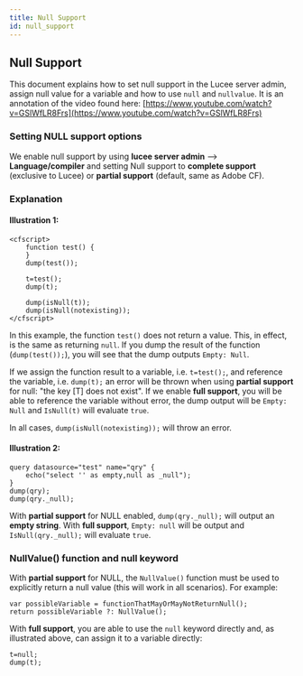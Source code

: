 ```yaml
---
title: Null Support
id: null_support
---
```


## Null Support

This document explains how to set null support in the Lucee server admin, assign null value for a variable and how to use `null` and `nullvalue`. It is an annotation of the video found here: [https://www.youtube.com/watch?v=GSlWfLR8Frs](https://www.youtube.com/watch?v=GSlWfLR8Frs)

### Setting NULL support options

We enable null support by using **lucee server admin** --> **Language/compiler** and setting Null support to **complete support** (exclusive to Lucee) or **partial support** (default, same as Adobe CF).

### Explanation

#### Illustration 1:

```lucee
<cfscript>
	function test() {
	}
	dump(test());

	t=test();
	dump(t);

	dump(isNull(t));
	dump(isNull(notexisting));
</cfscript>
```

In this example, the function `test()` does not return a value. This, in effect, is the same as returning `null`. If you dump the result of the function (`dump(test());`), you will see that the dump outputs `Empty: Null`.

If we assign the function result to a variable, i.e. `t=test();`, and reference the variable, i.e. `dump(t);` an error will be thrown when using **partial support** for null: "the key [T] does not exist". If we enable **full support**, you will be able to reference the variable without error, the dump output will be `Empty: Null` and `IsNull(t)` will evaluate `true`.

In all cases, `dump(isNull(notexisting));` will throw an error.

#### Illustration 2:

```luceescript
query datasource="test" name="qry" {
	echo("select '' as empty,null as _null");
}
dump(qry);
dump(qry._null);
```

With **partial support** for NULL enabled, `dump(qry._null);` will output an **empty string**. With **full support**, `Empty: null` will be output and `IsNull(qry._null);` will evaluate `true`.

### NullValue() function and null keyword

With **partial support** for NULL, the `NullValue()` function must be used to explicitly return a null value (this will work in all scenarios). For example:

```luceescript
var possibleVariable = functionThatMayOrMayNotReturnNull();
return possibleVariable ?: NullValue();
```

With **full support**, you are able to use the `null` keyword directly and, as illustrated above, can assign it to a variable directly:

```luceescript
t=null;
dump(t);
```
